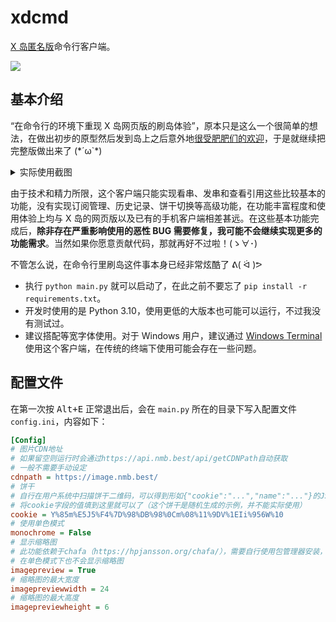 # xdcmd

[X 岛匿名版](https://nmbxd.com/)命令行客户端。

![](https://user-images.githubusercontent.com/47057319/182030427-6c75ec92-f808-4cbc-8102-2c868db33093.png)

## 基本介绍

“在命令行的环境下重现 X 岛网页版的刷岛体验”，原本只是这么一个很简单的想法，在做出初步的原型然后发到岛上之后意外地[很受肥肥们的欢迎](https://nmbxd.com/t/50750950)，于是就继续把完整版做出来了 (\*´ω`\*)

<details>

<summary>实际使用截图</summary>

![](https://user-images.githubusercontent.com/47057319/182030800-f2d3fce9-5581-433c-8cb5-ed04acd2fe7b.png)

![](https://user-images.githubusercontent.com/47057319/182030803-62d1259f-f7af-4c68-a015-81711f41493d.png)

![](https://user-images.githubusercontent.com/47057319/182030805-cfb44b6d-09dc-48cf-af52-fe4de2abd6e3.png)

![](https://user-images.githubusercontent.com/47057319/182030806-dbe8943c-931b-4adf-8776-4628f63ad38e.png)

> 上图的效果为启用单色模式后，与 Windows Terminal 的[“怀旧式命令提示符”](https://docs.microsoft.com/zh-cn/windows/terminal/custom-terminal-gallery/retro-command-prompt)一起使用的效果。

</details>

由于技术和精力所限，这个客户端只能实现看串、发串和查看引用这些比较基本的功能，没有实现订阅管理、历史记录、饼干切换等高级功能，在功能丰富程度和使用体验上均与 X 岛的网页版以及已有的手机客户端相差甚远。在这些基本功能完成后，**除非存在严重影响使用的恶性 BUG 需要修复，我可能不会继续实现更多的功能需求**。当然如果你愿意贡献代码，那就再好不过啦！(ゝ∀･)

不管怎么说，在命令行里刷岛这件事本身已经非常炫酷了 ᕕ( ᐛ )ᕗ

* 执行 `python main.py` 就可以启动了，在此之前不要忘了 `pip install -r requirements.txt`。
* 开发时使用的是 Python 3.10，使用更低的大版本也可能可以运行，不过我没有测试过。
* 建议搭配等宽字体使用。对于 Windows 用户，建议通过 [Windows Terminal](https://apps.microsoft.com/store/detail/windows-terminal/9N0DX20HK701) 使用这个客户端，在传统的终端下使用可能会存在一些问题。

## 配置文件

在第一次按 <kbd>Alt+E</kbd> 正常退出后，会在 `main.py` 所在的目录下写入配置文件 `config.ini`，内容如下：

```ini
[Config]
# 图片CDN地址
# 如果留空则运行时会通过https://api.nmb.best/api/getCDNPath自动获取
# 一般不需要手动设定
cdnpath = https://image.nmb.best/
# 饼干
# 自行在用户系统中扫描饼干二维码，可以得到形如{"cookie":"...","name":"..."}的JSON数据
# 将cookie字段的值填到这里就可以了（这个饼干是随机生成的示例，并不能实际使用）
cookie = Y%85m%E5J5%F4%7D%98%DB%98%0Cm%08%11%9DV%1EIi%956W%10
# 使用单色模式
monochrome = False
# 显示缩略图
# 此功能依赖于chafa（https://hpjansson.org/chafa/），需要自行使用包管理器安装，或下载可执行文件并放在PATH环境变量包含的路径下
# 在单色模式下也不会显示缩略图
imagepreview = True
# 缩略图的最大宽度
imagepreviewwidth = 24
# 缩略图的最大高度
imagepreviewheight = 6
```
